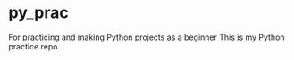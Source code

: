 # py_prac
For practicing and making Python projects as a beginner 
This is my Python practice repo.

